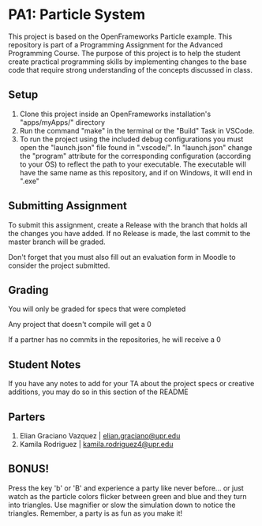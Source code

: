 # PA1: Particle System
This project is based on the OpenFrameworks Particle example.
 This repository is part of a Programming Assignment for the Advanced Programming Course.
 The purpose of this project is to help the student create practical programming skills by implementing
 changes to the base code that require strong understanding of the concepts discussed in class.
## Setup
1. Clone this project inside an OpenFrameworks installation's "apps/myApps/" directory
2. Run the command "make" in the terminal or the "Build" Task in VSCode.
3. To run the project using the included debug configurations you must open the "launch.json" file
found in ".vscode/". In "launch.json" change the "program" attribute for the corresponding configuration (according to your OS)
to reflect the path to your executable. The executable will have the same name as this repository, and if on Windows, it 
will end in ".exe"

## Submitting Assignment
To submit this assignment, create a Release with the branch that holds all the changes you have added. If no Release is made,
the last commit to the master branch will be graded.

Don't forget that you must also fill out an evaluation form in Moodle to consider the project submitted.

## Grading
You will only be graded for specs that were completed

Any project that doesn't compile will get a 0

If a partner has no commits in the repositories, he will receive a 0

## Student Notes
If you have any notes to add for your TA about the project specs or creative additions, you may do so in this section of the README

## Parters
1. Elian Graciano Vazquez | elian.graciano@upr.edu
2. Kamila Rodriguez | kamila.rodriguez4@upr.edu

##  BONUS!
Press the key 'b' or 'B' and experience a party like never before... or just watch as the particle colors flicker between green and blue and they turn into triangles. Use magnifier or slow the simulation down to notice the triangles. Remember, a party is as fun as you make it!